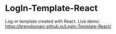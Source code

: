 # LogIn-Template-React

Log-in template created with React. Live demo: https://brenobonani.github.io/LogIn-Template-React/
